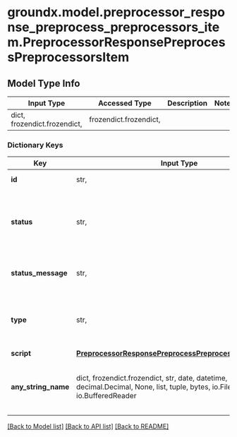 # groundx.model.preprocessor_response_preprocess_preprocessors_item.PreprocessorResponsePreprocessPreprocessorsItem

## Model Type Info
Input Type | Accessed Type | Description | Notes
------------ | ------------- | ------------- | -------------
dict, frozendict.frozendict,  | frozendict.frozendict,  |  | 

### Dictionary Keys
Key | Input Type | Accessed Type | Description | Notes
------------ | ------------- | ------------- | ------------- | -------------
**id** | str,  | str,  | preprocessor ID | [optional] 
**status** | str,  | str,  |  | [optional] must be one of ["ok", "error", "warning", ] 
**status_message** | str,  | str,  | human readable status description | [optional] 
**type** | str,  | str,  |  | [optional] must be one of ["custom", "standard", ] 
**script** | [**PreprocessorResponsePreprocessPreprocessorsItemScript**](PreprocessorResponsePreprocessPreprocessorsItemScript.md) | [**PreprocessorResponsePreprocessPreprocessorsItemScript**](PreprocessorResponsePreprocessPreprocessorsItemScript.md) |  | [optional] 
**any_string_name** | dict, frozendict.frozendict, str, date, datetime, int, float, bool, decimal.Decimal, None, list, tuple, bytes, io.FileIO, io.BufferedReader | frozendict.frozendict, str, BoolClass, decimal.Decimal, NoneClass, tuple, bytes, FileIO | any string name can be used but the value must be the correct type | [optional]

[[Back to Model list]](../../README.md#documentation-for-models) [[Back to API list]](../../README.md#documentation-for-api-endpoints) [[Back to README]](../../README.md)

